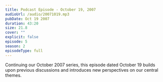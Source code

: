 ```yaml
---
title: Podcast Episode - October 19, 2007
audioUrl: /audio/20071019.mp3
pubDate: Oct 19 2007
duration: 43:20
size: 21.8
cover: ""
explicit: false
episode: 5
season: 2
episodeType: full
---
```


Continuing our October 2007 series, this episode dated October 19 builds upon previous discussions and introduces new perspectives on our central themes.
